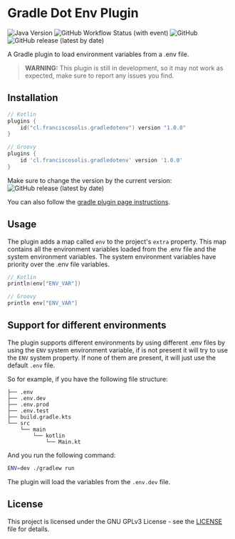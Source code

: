 # Gradle Dot Env Plugin
![Java Version](https://img.shields.io/badge/Java-11%2B-blue?logo=java)
![GitHub Workflow Status (with event)](https://img.shields.io/github/actions/workflow/status/Im-Fran/GradleDotEnv/test.yml?logo=github&label=Workflow+Status)
![GitHub](https://img.shields.io/github/license/Im-Fran/GradleDotEnv?label=License)
![GitHub release (latest by date)](https://img.shields.io/github/v/release/Im-Fran/GradleDotEnv?label=Release)

A Gradle plugin to load environment variables from a .env file.
> **WARNING:** This plugin is still in development, so it may not work as expected, make sure to report any issues you find.

## Installation
```kotlin
// Kotlin
plugins {
    id("cl.franciscosolis.gradledotenv") version "1.0.0"
}
```

```groovy
// Groovy
plugins {
    id 'cl.franciscosolis.gradledotenv' version '1.0.0'
}
```

Make sure to change the version by the current version:<br/>
![GitHub release (latest by date)](https://img.shields.io/github/v/release/Im-Fran/GradleDotEnv?label=Release)

You can also follow the [gradle plugin page instructions](https://plugins.gradle.org/plugin/cl.franciscosolis.gradledotenv#kotlin-usage).


## Usage
The plugin adds a map called `env` to the project's `extra` property.
This map contains all the environment variables loaded from the .env file and the system environment variables. The system environment variables have priority over the .env file variables.
```kotlin
// Kotlin
println(env["ENV_VAR"])
```

```groovy
// Groovy
println env["ENV_VAR"]
```

## Support for different environments
The plugin supports different environments
by using different .env files by using the `ENV` system environment variable,
if is not present it will try to use the `ENV` system property.
If none of them are present, it will just use the default `.env` file.

So for example, if you have the following file structure:
```
├── .env
├── .env.dev
├── .env.prod
├── .env.test
├── build.gradle.kts
└── src
    └── main
        └── kotlin
            └── Main.kt
```

And you run the following command:
```bash
ENV=dev ./gradlew run
```

The plugin will load the variables from the `.env.dev` file.

## License
This project is licensed under the GNU GPLv3 License - see the [LICENSE](https://github.com/Im-Fran/GradleDotEnv/blob/master/LICENSE) file for details.
